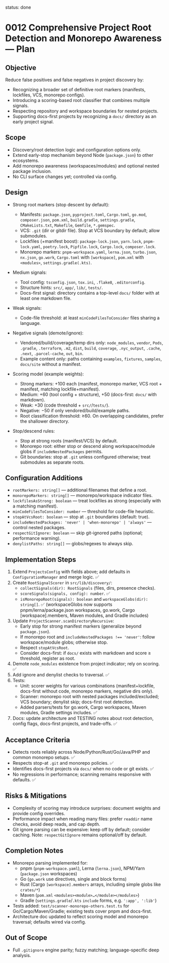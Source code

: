 status: done

# 0012 Comprehensive Project Root Detection and Monorepo Awareness — Plan

## Objective
Reduce false positives and false negatives in project discovery by:
- Recognizing a broader set of definitive root markers (manifests, lockfiles, VCS, monorepo configs).
- Introducing a scoring-based root classifier that combines multiple signals.
- Respecting repository and workspace boundaries for nested projects.
- Supporting docs-first projects by recognizing a `docs/` directory as an early project signal.

## Scope
- Discovery/root detection logic and configuration options only.
- Extend early-stop mechanism beyond Node (`package.json`) to other ecosystems.
- Add monorepo awareness (workspaces/modules) and optional nested package inclusion.
- No CLI surface changes yet; controlled via config.

## Design
- Strong root markers (stop descent by default):
  - Manifests: `package.json`, `pyproject.toml`, `Cargo.toml`, `go.mod`, `composer.json`, `pom.xml`, `build.gradle`, `settings.gradle`, `CMakeLists.txt`, `Makefile`, `Gemfile`, `*.gemspec`.
  - VCS: `.git` (dir or gitdir file). Stop at VCS boundary by default; allow submodules.
  - Lockfiles (+manifest boost): `package-lock.json`, `yarn.lock`, `pnpm-lock.yaml`, `poetry.lock`, `Pipfile.lock`, `Cargo.lock`, `composer.lock`.
  - Monorepo markers: `pnpm-workspace.yaml`, `lerna.json`, `turbo.json`, `nx.json`, `go.work`, `Cargo.toml` with `[workspace]`, `pom.xml` with `<modules>`, `settings.gradle(.kts)`.

- Medium signals:
  - Tool config: `tsconfig.json`, `tox.ini`, `.flake8`, `.editorconfig`.
  - Structure hints: `src/`, `app/`, `lib/`, `tests/`.
  - Docs-first signal: directory contains a top-level `docs/` folder with at least one markdown file.

- Weak signals:
  - Code-file threshold: at least `minCodeFilesToConsider` files sharing a language.

- Negative signals (demote/ignore):
  - Vendored/build/coverage/temp dirs only: `node_modules`, `vendor`, `Pods`, `.gradle`, `.terraform`, `.m2`, `dist`, `build`, `coverage`, `.nyc_output`, `.cache`, `.next`, `.parcel-cache`, `out`, `bin`.
  - Example content only: paths containing `examples`, `fixtures`, `samples`, `docs/site` without a manifest.

- Scoring model (example weights):
  - Strong markers: +100 each (manifest, monorepo marker, VCS root + manifest, matching lockfile+manifest).
  - Medium: +60 (tool config + structure), +50 (docs-first: `docs/` with markdown).
  - Weak: +30 (code threshold + `src/`/`tests/`).
  - Negative: −50 if only vendored/build/example paths.
  - Root classification threshold: ≥60. On overlapping candidates, prefer the shallower directory.

- Stop/descend rules:
  - Stop at strong roots (manifest/VCS) by default.
  - Monorepo root: either stop or descend along workspace/module globs if `includeNestedPackages` permits.
  - Git boundaries: stop at `.git` unless configured otherwise; treat submodules as separate roots.

## Configuration Additions
- `rootMarkers: string[]` — additional filenames that define a root.
- `monorepoMarkers: string[]` — monorepo/workspace indicator files.
- `lockfilesAsStrong: boolean` — treat lockfiles as strong (especially with a matching manifest).
- `minCodeFilesToConsider: number` — threshold for code-file heuristic.
- `stopAtVcsRoot: boolean` — stop at `.git` boundaries (default: true).
- `includeNestedPackages: 'never' | 'when-monorepo' | 'always'` — control nested packages.
- `respectGitIgnore: boolean` — skip git-ignored paths (optional; performance warning).
- `denylistPaths: string[]` — globs/regexes to always skip.

## Implementation Steps
1. Extend `ProjectsConfig` with fields above; add defaults in `ConfigurationManager` and merge logic. ✅
2. Create `RootSignalScorer` in `src/lib/discovery/`:
   - `collectSignals(dir): RootSignals` (files, dirs, presence checks).
   - `scoreSignals(signals, config): number`. ✅
   - `isMonorepoRoot(signals): boolean` and `workspaceGlobs(dir): string[]`. ✅ (workspaceGlobs now supports pnpm/lerna/package.json workspaces, go.work, Cargo [workspace].members, Maven modules, and Gradle includes)
3. Update `ProjectScanner.scanDirectoryRecursive`:
   - Early stop for strong manifest markers (generalize beyond `package.json`).
   - If monorepo root and `includeNestedPackages !== 'never'`: follow workspace/module globs; otherwise stop.
   - Respect `stopAtVcsRoot`.
   - Consider docs-first: if `docs/` exists with markdown and score ≥ threshold, register as root.
4. Demote `node_modules` existence from project indicator; rely on scoring. ✅
5. Add ignore and denylist checks to traversal. ✅
6. Tests:
   - Unit: scorer weights for various combinations (manifest+lockfile, docs-first without code, monorepo markers, negative dirs only).
   - Scanner: monorepo root with nested packages included/excluded; VCS boundary; denylist skip; docs-first root detection.
   - Added parsers/tests for go.work, Cargo workspaces, Maven modules, Gradle settings includes. ✅
7. Docs: update architecture and TESTING notes about root detection, config flags, docs-first projects, and trade-offs. ✅

## Acceptance Criteria
- Detects roots reliably across Node/Python/Rust/Go/Java/PHP and common monorepo setups. ✅
- Respects stop-at `.git` and monorepo policies. ✅
- Identifies docs-first projects via `docs/` when no code or git exists. ✅
- No regressions in performance; scanning remains responsive with defaults. ✅

## Risks & Mitigations
- Complexity of scoring may introduce surprises: document weights and provide config overrides.
- Performance impact when reading many files: prefer `readdir` name checks, avoid deep reads, and cap depth.
- Git ignore parsing can be expensive: keep off by default; consider caching. Note: `respectGitIgnore` remains optional/off by default.

## Completion Notes
- Monorepo parsing implemented for:
  - pnpm (`pnpm-workspace.yaml`), Lerna (`lerna.json`), NPM/Yarn (`package.json` workspaces)
  - Go (`go.work` use directives, single and block forms)
  - Rust (Cargo `[workspace].members` arrays, including simple globs like `crates/*`)
  - Maven (`pom.xml` `<modules><module>…</module></modules>`)
  - Gradle (`settings.gradle`/`.kts` `include` forms, e.g. `':app', ':lib'`)
- Tests added: `test/scanner-monorepo-others.test.ts` for Go/Cargo/Maven/Gradle; existing tests cover pnpm and docs-first.
- Architecture doc updated to reflect scoring model and monorepo traversal; defaults wired via config.

## Out of Scope
- Full `.gitignore` engine parity; fuzzy matching; language-specific deep analysis.
